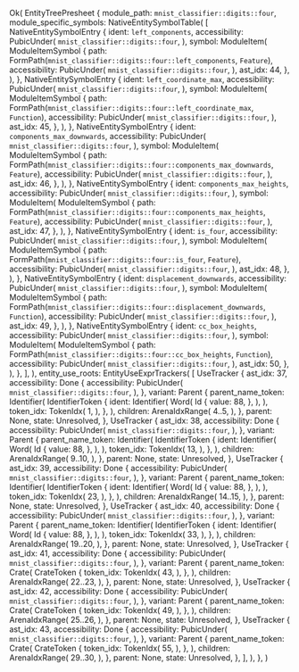 Ok(
    EntityTreePresheet {
        module_path: `mnist_classifier::digits::four`,
        module_specific_symbols: NativeEntitySymbolTable(
            [
                NativeEntitySymbolEntry {
                    ident: `left_components`,
                    accessibility: PubicUnder(
                        `mnist_classifier::digits::four`,
                    ),
                    symbol: ModuleItem(
                        ModuleItemSymbol {
                            path: FormPath(`mnist_classifier::digits::four::left_components`, `Feature`),
                            accessibility: PubicUnder(
                                `mnist_classifier::digits::four`,
                            ),
                            ast_idx: 44,
                        },
                    ),
                },
                NativeEntitySymbolEntry {
                    ident: `left_coordinate_max`,
                    accessibility: PubicUnder(
                        `mnist_classifier::digits::four`,
                    ),
                    symbol: ModuleItem(
                        ModuleItemSymbol {
                            path: FormPath(`mnist_classifier::digits::four::left_coordinate_max`, `Function`),
                            accessibility: PubicUnder(
                                `mnist_classifier::digits::four`,
                            ),
                            ast_idx: 45,
                        },
                    ),
                },
                NativeEntitySymbolEntry {
                    ident: `components_max_downwards`,
                    accessibility: PubicUnder(
                        `mnist_classifier::digits::four`,
                    ),
                    symbol: ModuleItem(
                        ModuleItemSymbol {
                            path: FormPath(`mnist_classifier::digits::four::components_max_downwards`, `Feature`),
                            accessibility: PubicUnder(
                                `mnist_classifier::digits::four`,
                            ),
                            ast_idx: 46,
                        },
                    ),
                },
                NativeEntitySymbolEntry {
                    ident: `components_max_heights`,
                    accessibility: PubicUnder(
                        `mnist_classifier::digits::four`,
                    ),
                    symbol: ModuleItem(
                        ModuleItemSymbol {
                            path: FormPath(`mnist_classifier::digits::four::components_max_heights`, `Feature`),
                            accessibility: PubicUnder(
                                `mnist_classifier::digits::four`,
                            ),
                            ast_idx: 47,
                        },
                    ),
                },
                NativeEntitySymbolEntry {
                    ident: `is_four`,
                    accessibility: PubicUnder(
                        `mnist_classifier::digits::four`,
                    ),
                    symbol: ModuleItem(
                        ModuleItemSymbol {
                            path: FormPath(`mnist_classifier::digits::four::is_four`, `Feature`),
                            accessibility: PubicUnder(
                                `mnist_classifier::digits::four`,
                            ),
                            ast_idx: 48,
                        },
                    ),
                },
                NativeEntitySymbolEntry {
                    ident: `displacement_downwards`,
                    accessibility: PubicUnder(
                        `mnist_classifier::digits::four`,
                    ),
                    symbol: ModuleItem(
                        ModuleItemSymbol {
                            path: FormPath(`mnist_classifier::digits::four::displacement_downwards`, `Function`),
                            accessibility: PubicUnder(
                                `mnist_classifier::digits::four`,
                            ),
                            ast_idx: 49,
                        },
                    ),
                },
                NativeEntitySymbolEntry {
                    ident: `cc_box_heights`,
                    accessibility: PubicUnder(
                        `mnist_classifier::digits::four`,
                    ),
                    symbol: ModuleItem(
                        ModuleItemSymbol {
                            path: FormPath(`mnist_classifier::digits::four::cc_box_heights`, `Function`),
                            accessibility: PubicUnder(
                                `mnist_classifier::digits::four`,
                            ),
                            ast_idx: 50,
                        },
                    ),
                },
            ],
        ),
        entity_use_roots: EntityUseExprTrackers(
            [
                UseTracker {
                    ast_idx: 37,
                    accessibility: Done {
                        accessibility: PubicUnder(
                            `mnist_classifier::digits::four`,
                        ),
                    },
                    variant: Parent {
                        parent_name_token: Identifier(
                            IdentifierToken {
                                ident: Identifier(
                                    Word(
                                        Id {
                                            value: 88,
                                        },
                                    ),
                                ),
                                token_idx: TokenIdx(
                                    1,
                                ),
                            },
                        ),
                        children: ArenaIdxRange(
                            4..5,
                        ),
                    },
                    parent: None,
                    state: Unresolved,
                },
                UseTracker {
                    ast_idx: 38,
                    accessibility: Done {
                        accessibility: PubicUnder(
                            `mnist_classifier::digits::four`,
                        ),
                    },
                    variant: Parent {
                        parent_name_token: Identifier(
                            IdentifierToken {
                                ident: Identifier(
                                    Word(
                                        Id {
                                            value: 88,
                                        },
                                    ),
                                ),
                                token_idx: TokenIdx(
                                    13,
                                ),
                            },
                        ),
                        children: ArenaIdxRange(
                            9..10,
                        ),
                    },
                    parent: None,
                    state: Unresolved,
                },
                UseTracker {
                    ast_idx: 39,
                    accessibility: Done {
                        accessibility: PubicUnder(
                            `mnist_classifier::digits::four`,
                        ),
                    },
                    variant: Parent {
                        parent_name_token: Identifier(
                            IdentifierToken {
                                ident: Identifier(
                                    Word(
                                        Id {
                                            value: 88,
                                        },
                                    ),
                                ),
                                token_idx: TokenIdx(
                                    23,
                                ),
                            },
                        ),
                        children: ArenaIdxRange(
                            14..15,
                        ),
                    },
                    parent: None,
                    state: Unresolved,
                },
                UseTracker {
                    ast_idx: 40,
                    accessibility: Done {
                        accessibility: PubicUnder(
                            `mnist_classifier::digits::four`,
                        ),
                    },
                    variant: Parent {
                        parent_name_token: Identifier(
                            IdentifierToken {
                                ident: Identifier(
                                    Word(
                                        Id {
                                            value: 88,
                                        },
                                    ),
                                ),
                                token_idx: TokenIdx(
                                    33,
                                ),
                            },
                        ),
                        children: ArenaIdxRange(
                            19..20,
                        ),
                    },
                    parent: None,
                    state: Unresolved,
                },
                UseTracker {
                    ast_idx: 41,
                    accessibility: Done {
                        accessibility: PubicUnder(
                            `mnist_classifier::digits::four`,
                        ),
                    },
                    variant: Parent {
                        parent_name_token: Crate(
                            CrateToken {
                                token_idx: TokenIdx(
                                    43,
                                ),
                            },
                        ),
                        children: ArenaIdxRange(
                            22..23,
                        ),
                    },
                    parent: None,
                    state: Unresolved,
                },
                UseTracker {
                    ast_idx: 42,
                    accessibility: Done {
                        accessibility: PubicUnder(
                            `mnist_classifier::digits::four`,
                        ),
                    },
                    variant: Parent {
                        parent_name_token: Crate(
                            CrateToken {
                                token_idx: TokenIdx(
                                    49,
                                ),
                            },
                        ),
                        children: ArenaIdxRange(
                            25..26,
                        ),
                    },
                    parent: None,
                    state: Unresolved,
                },
                UseTracker {
                    ast_idx: 43,
                    accessibility: Done {
                        accessibility: PubicUnder(
                            `mnist_classifier::digits::four`,
                        ),
                    },
                    variant: Parent {
                        parent_name_token: Crate(
                            CrateToken {
                                token_idx: TokenIdx(
                                    55,
                                ),
                            },
                        ),
                        children: ArenaIdxRange(
                            29..30,
                        ),
                    },
                    parent: None,
                    state: Unresolved,
                },
            ],
        ),
    },
)